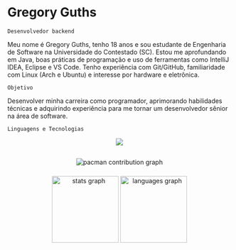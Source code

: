# Gregory Guths

`Desenvolvedor backend`

Meu nome é Gregory Guths, tenho 18 anos e sou estudante de Engenharia de Software na Universidade do Contestado (SC). Estou me aprofundando em Java, boas práticas de programação e uso de ferramentas como IntelliJ IDEA, Eclipse e VS Code. Tenho experiência com Git/GitHub, familiaridade com Linux (Arch e Ubuntu) e interesse por hardware e eletrônica.

`Objetivo`

Desenvolver minha carreira como programador, aprimorando habilidades técnicas e adquirindo experiência para me tornar um desenvolvedor sênior na área de software.

`Linguagens e Tecnologias`
<div align="center" >
<a href="https://skillicons.dev"   >
  <img src="https://skillicons.dev/icons?i=java,git,vscode,idea,eclipse,html,css,figma,github,linux,ubuntu,arch" />
</a>

##

<picture>
  <source media="(prefers-color-scheme: dark)" srcset="https://raw.githubusercontent.com/Guthsss/Guthsss/output/pacman-contribution-graph-dark.svg">
  <source media="(prefers-color-scheme: light)" srcset="https://raw.githubusercontent.com/Guthsss/Guthsss/output/pacman-contribution-graph.svg">
  <img alt="pacman contribution graph" src="https://raw.githubusercontent.com/Guthsss/Guthsss/output/pacman-contribution-graph.svg">
</picture>

###

<div align="center">
  <img src="https://github-readme-stats.vercel.app/api?username=Guthsss&hide_title=false&hide_rank=false&show_icons=true&include_all_commits=true&count_private=true&disable_animations=false&theme=dark&locale=en&hide_border=false&order=1" height="150" alt="stats graph"  />
  <img src="https://github-readme-stats.vercel.app/api/top-langs?username=Guthsss&locale=en&hide_title=false&layout=compact&card_width=320&langs_count=5&theme=dark&hide_border=false&order=2" height="150" alt="languages graph"  />





 

 
 
  

  






 
  
  

  





